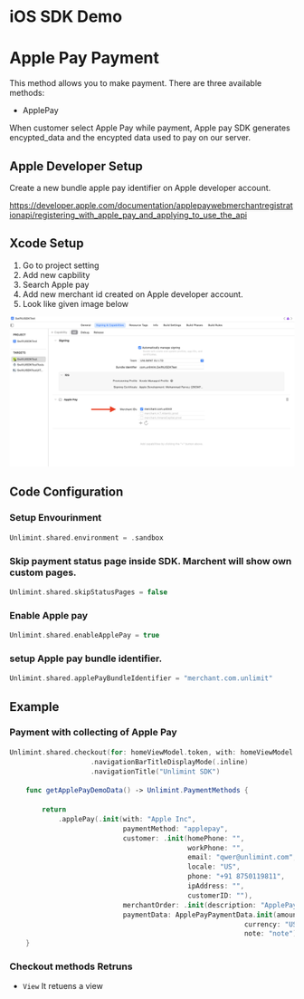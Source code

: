 iOS SDK Demo
========

# Apple Pay Payment

This method allows you to make payment. There are three available methods:

- ApplePay

When customer select Apple Pay while payment, Apple pay SDK generates encypted_data and the encypted data used to pay on our server.

## Apple Developer Setup

Create a new bundle apple pay identifier on Apple developer account. 

https://developer.apple.com/documentation/applepaywebmerchantregistrationapi/registering_with_apple_pay_and_applying_to_use_the_api


## Xcode Setup

1. Go to project setting 
2. Add new capbility 
3. Search Apple pay
4. Add new merchant id created on Apple developer account. 
5. Look like given image below

![Final Look](/Documents/Images/ApplePay.png)


### 

## Code Configuration 

### Setup Envourinment 
``` Swift
Unlimint.shared.environment = .sandbox
```
### Skip payment status page inside SDK. Marchent will show own custom pages.  
``` Swift
Unlimint.shared.skipStatusPages = false
```
### Enable Apple pay
``` Swift
Unlimint.shared.enableApplePay = true
```
### setup Apple pay bundle identifier.  
``` Swift
Unlimint.shared.applePayBundleIdentifier = "merchant.com.unlimit"
```



## Example

### Payment with collecting of Apple Pay
``` Swift
Unlimint.shared.checkout(for: homeViewModel.token, with: homeViewModel.getApplePayDemoData)
                    .navigationBarTitleDisplayMode(.inline)
                    .navigationTitle("Unlimint SDK")
                        
    func getApplePayDemoData() -> Unlimint.PaymentMethods {
        
        return
            .applePay(.init(with: "Apple Inc",
                            paymentMethod: "applepay",
                            customer: .init(homePhone: "",
                                            workPhone: "",
                                            email: "qwer@unlimint.com",
                                            locale: "US",
                                            phone: "+91 8750119811",
                                            ipAddress: "",
                                            customerID: ""),
                            merchantOrder: .init(description: "ApplePay51208032024", id: "\(generateRandomOrderID())"),
                            paymentData: ApplePayPaymentData.init(amount: price,
                                                          currency: "USD",
                                                          note: "note")))
    }
```

### Checkout methods Retruns
- `View` It retuens a view 
